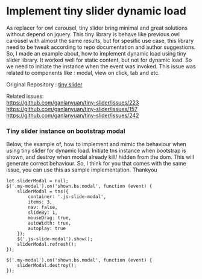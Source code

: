 # Implement tiny slider dynamic load
As replacer for owl carousel, tiny slider bring minimal and great solutions without depend on jquery.
This tiny library is behave like previous owl carousel with almost the same results, but for spesific use case,
this library need to be tweak according to repo documentation and author suggestions. So, I made an example about, how to implement
dynamic load using tiny slider library. It worked well for static content, but not for dynamic load. So we need to initiate the instance when the event was invoked. This issue was related to components like : modal, view on click, tab and etc.

Original Repository : 
<a target="_blank" href="https://github.com/ganlanyuan/tiny-slider">tiny slider</a>

Related issues: <br/>
https://github.com/ganlanyuan/tiny-slider/issues/223 <br/>
https://github.com/ganlanyuan/tiny-slider/issues/157 <br/>
https://github.com/ganlanyuan/tiny-slider/issues/242
                         
### Tiny slider instance on bootstrap modal
Below, the example of, how to implement and mimic the behaviour when using tiny slider for dynamic load.
Initiate tns instance when bootstrap is shown, and destroy when modal already kill/ hidden from the dom. This will generate correct behaviour. 
So, I think for you that comes with the same issue, you can use this as sample implementation. Thankyou

```
let sliderModal = null;
$('.my-modal').on('shown.bs.modal', function (event) {
    sliderModal = tns({
        container: '.js-slide-modal',
        items: 3,
        nav: false,
        slideBy: 1,
        mouseDrag: true,
        autoWidth: true,
        autoplay: true
    });
    $('.js-slide-modal').show();
    sliderModal.refresh();
});

$('.my-modal').on('shown.bs.modal', function (event) { 
    sliderModal.destroy();
});
```
